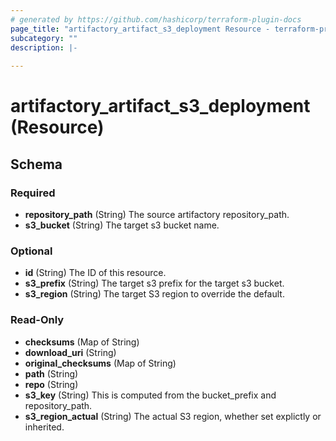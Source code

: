```yaml
---
# generated by https://github.com/hashicorp/terraform-plugin-docs
page_title: "artifactory_artifact_s3_deployment Resource - terraform-provider-artifactory"
subcategory: ""
description: |-
  
---
```


# artifactory_artifact_s3_deployment (Resource)





<!-- schema generated by tfplugindocs -->
## Schema

### Required

- **repository_path** (String) The source artifactory repository_path.
- **s3_bucket** (String) The target s3 bucket name.

### Optional

- **id** (String) The ID of this resource.
- **s3_prefix** (String) The target s3 prefix for the target s3 bucket.
- **s3_region** (String) The target S3 region to override the default.

### Read-Only

- **checksums** (Map of String)
- **download_uri** (String)
- **original_checksums** (Map of String)
- **path** (String)
- **repo** (String)
- **s3_key** (String) This is computed from the bucket_prefix and repository_path.
- **s3_region_actual** (String) The actual S3 region, whether set explictly or inherited.


